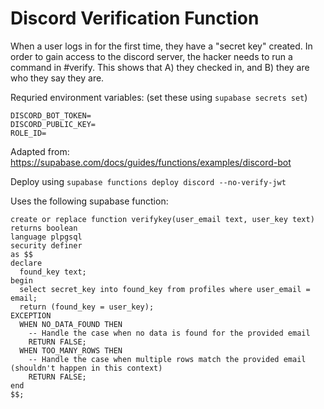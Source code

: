 # Discord Verification Function

When a user logs in for the first time, they have a "secret key" created. In order to gain access to the discord server, the hacker needs to run a command in #verify. This shows that A) they checked in, and B) they are who they say they are. 

Requried environment variables: (set these using `supabase secrets set`)

```env
DISCORD_BOT_TOKEN=
DISCORD_PUBLIC_KEY=
ROLE_ID=
```

Adapted from: https://supabase.com/docs/guides/functions/examples/discord-bot

Deploy using `supabase functions deploy discord --no-verify-jwt`

Uses the following supabase function:

```
create or replace function verifykey(user_email text, user_key text)
returns boolean
language plpgsql
security definer
as $$
declare
  found_key text;
begin
  select secret_key into found_key from profiles where user_email = email;
  return (found_key = user_key);
EXCEPTION
  WHEN NO_DATA_FOUND THEN
    -- Handle the case when no data is found for the provided email
    RETURN FALSE;
  WHEN TOO_MANY_ROWS THEN
    -- Handle the case when multiple rows match the provided email (shouldn't happen in this context)
    RETURN FALSE;
end
$$;
```
